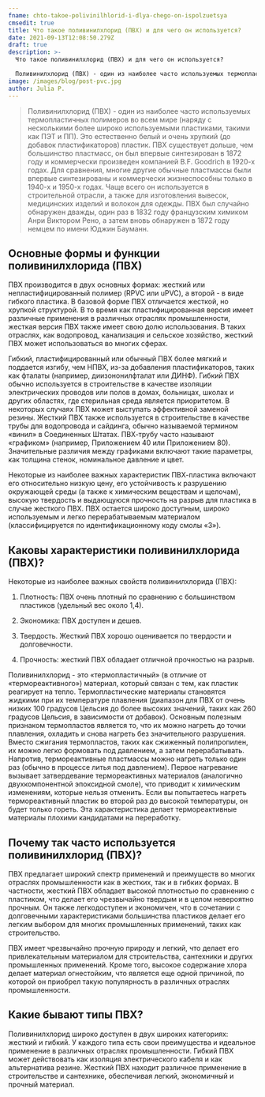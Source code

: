 ```yaml
---
fname: chto-takoe-polivinilhlorid-i-dlya-chego-on-ispolzuetsya
cmsedit: true
title: Что такое поливинилхлорид (ПВХ) и для чего он используется?
date: 2021-09-13T12:08:50.279Z
draft: true
description: >-
  Что такое поливинилхлорид (ПВХ) и для чего он используется?

  Поливинилхлорид (ПВХ) - один из наиболее часто используемых термопластичных полимеров во всем мире (наряду с несколькими более широко используемыми пластиками, такими как ПЭТ и ПП). Это естественно белый и очень хрупкий (до добавок пластификаторов) пластик. ПВХ существует дольше, чем большинство пластмасс, он был впервые синтезирован в 1872 году и коммерчески произведен компанией B.F. Goodrich в 1920-х годах. Для сравнения, многие другие обычные пластмассы были впервые синтезированы и коммерчески жизнеспособны только в 1940-х и 1950-х годах. Чаще всего он используется в строительной отрасли, а также для изготовления вывесок, медицинских изделий и волокон для одежды. ПВХ был случайно обнаружен дважды, один раз в 1832 году французским химиком Анри Виктором Рено, а затем вновь обнаружен в 1872 году немцем по имени Юджин Бауманн.
image: /images/blog/post-pvc.jpg
author: Julia P.
---
```

> Поливинилхлорид (ПВХ) - один из наиболее часто используемых термопластичных полимеров во всем мире (наряду с несколькими более широко используемыми пластиками, такими как ПЭТ и ПП). Это естественно белый и очень хрупкий (до добавок пластификаторов) пластик. ПВХ существует дольше, чем большинство пластмасс, он был впервые синтезирован в 1872 году и коммерчески произведен компанией B.F. Goodrich в 1920-х годах. Для сравнения, многие другие обычные пластмассы были впервые синтезированы и коммерчески жизнеспособны только в 1940-х и 1950-х годах. Чаще всего он используется в строительной отрасли, а также для изготовления вывесок, медицинских изделий и волокон для одежды. ПВХ был случайно обнаружен дважды, один раз в 1832 году французским химиком Анри Виктором Рено, а затем вновь обнаружен в 1872 году немцем по имени Юджин Бауманн.

## Основные формы и функции поливинилхлорида (ПВХ)

ПВХ производится в двух основных формах: жесткий или непластифицированный полимер (RPVC или uPVC), а второй - в виде гибкого пластика. В базовой форме ПВХ отличается жесткой, но хрупкой структурой. В то время как пластифицированная версия имеет различные применения в различных отраслях промышленности, жесткая версия ПВХ также имеет свою долю использования. В таких отраслях, как водопровод, канализация и сельское хозяйство, жесткий ПВХ может использоваться во многих сферах.

Гибкий, пластифицированный или обычный ПВХ более мягкий и поддается изгибу, чем НПВХ, из-за добавления пластификаторов, таких как фталаты (например, диизононилфталат или ДИНФ). Гибкий ПВХ обычно используется в строительстве в качестве изоляции электрических проводов или полов в домах, больницах, школах и других областях, где стерильная среда является приоритетом. В некоторых случаях ПВХ может выступать эффективной заменой резины. Жесткий ПВХ также используется в строительстве в качестве трубы для водопровода и сайдинга, обычно называемой термином «винил» в Соединенных Штатах. ПВХ-трубу часто называют «графиком» (например, Приложением 40 или Приложением 80). Значительные различия между графиками включают такие параметры, как толщина стенок, номинальное давление и цвет.

Некоторые из наиболее важных характеристик ПВХ-пластика включают его относительно низкую цену, его устойчивость к разрушению окружающей среды (а также к химическим веществам и щелочам), высокую твердость и выдающуюся прочность на разрыв для пластика в случае жесткого ПВХ. ПВХ остается широко доступным, широко используемым и легко перерабатываемым материалом (классифицируется по идентификационному коду смолы «3»).

## Каковы характеристики поливинилхлорида (ПВХ)?

Некоторые из наиболее важных свойств поливинилхлорида (ПВХ):

1. Плотность: ПВХ очень плотный по сравнению с большинством пластиков (удельный вес около 1,4).

2. Экономика: ПВХ доступен и дешев.

3. Твердость. Жесткий ПВХ хорошо оценивается по твердости и долговечности.

4. Прочность: жесткий ПВХ обладает отличной прочностью на разрыв.

Поливинилхлорид - это «термопластичный» (в отличие от «термореактивного») материал, который связан с тем, как пластик реагирует на тепло. Термопластические материалы становятся жидкими при их температуре плавления (диапазон для ПВХ от очень низких 100 градусов Цельсия до более высоких значений, таких как 260 градусов Цельсия, в зависимости от добавок). Основным полезным признаком термопластов является то, что их можно нагреть до точки плавления, охладить и снова нагреть без значительного разрушения. Вместо сжигания термопластов, таких как сжиженный полипропилен, их можно легко формовать под давлением, а затем перерабатывать. Напротив, термореактивные пластмассы можно нагреть только один раз (обычно в процессе литья под давлением). Первое нагревание вызывает затвердевание термореактивных материалов (аналогично двухкомпонентной эпоксидной смоле), что приводит к химическим изменениям, которые нельзя отменить. Если вы попытаетесь нагреть термореактивный пластик во второй раз до высокой температуры, он будет только гореть. Эта характеристика делает термореактивные материалы плохими кандидатами на переработку.

## Почему так часто используется поливинилхлорид (ПВХ)?

ПВХ предлагает широкий спектр применений и преимуществ во многих отраслях промышленности как в жестких, так и в гибких формах. В частности, жесткий ПВХ обладает высокой плотностью по сравнению с пластиком, что делает его чрезвычайно твердым и в целом невероятно прочным. Он также легкодоступен и экономичен, что в сочетании с долговечными характеристиками большинства пластиков делает его легким выбором для многих промышленных применений, таких как строительство.

ПВХ имеет чрезвычайно прочную природу и легкий, что делает его привлекательным материалом для строительства, сантехники и других промышленных применений. Кроме того, высокое содержание хлора делает материал огнестойким, что является еще одной причиной, по которой он приобрел такую ​​популярность в различных отраслях промышленности.

## Какие бывают типы ПВХ?

Поливинилхлорид широко доступен в двух широких категориях: жесткий и гибкий. У каждого типа есть свои преимущества и идеальное применение в различных отраслях промышленности. Гибкий ПВХ может действовать как изоляция электрического кабеля и как альтернатива резине. Жесткий ПВХ находит различное применение в строительстве и сантехнике, обеспечивая легкий, экономичный и прочный материал.